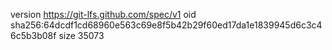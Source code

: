 version https://git-lfs.github.com/spec/v1
oid sha256:64dcdf1cd68960e563c69e8f5b42b29f60ed17da1e1839945d6c3c46c5b3b08f
size 35073
